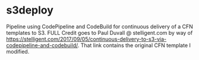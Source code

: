# s3deploy
Pipeline using CodePipeline and CodeBuild for continuous delivery of a CFN templates to S3.  FULL Credit goes to Paul Duvall @ stelligent.com by way of https://stelligent.com/2017/09/05/continuous-delivery-to-s3-via-codepipeline-and-codebuild/.  That link contains the original CFN template I modified.

